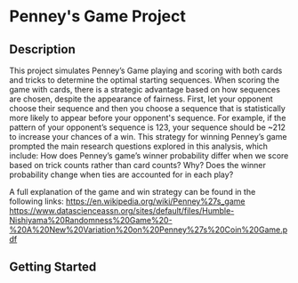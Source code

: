 # Penney's Game Project

## Description
This project simulates Penney’s Game playing and scoring with both cards and tricks to determine the optimal starting sequences. When scoring the game with cards, there is a strategic advantage based on how sequences are chosen, despite the appearance of fairness. First, let your opponent choose their sequence and then you choose a sequence that is statistically more likely to appear before your opponent's sequence. For example, if the pattern of your opponent’s sequence is 123, your sequence should be ~212 to increase your chances of a win. This strategy for winning Penney’s game prompted the main research questions explored in this analysis, which include:
How does Penney’s game’s winner probability differ when we score based on trick counts rather than card counts? Why?
Does the winner probability change when ties are accounted for in each play?

A full explanation of the game and win strategy can be found in the following links:
https://en.wikipedia.org/wiki/Penney%27s_game 
https://www.datascienceassn.org/sites/default/files/Humble-Nishiyama%20Randomness%20Game%20-%20A%20New%20Variation%20on%20Penney%27s%20Coin%20Game.pdf


## Getting Started


